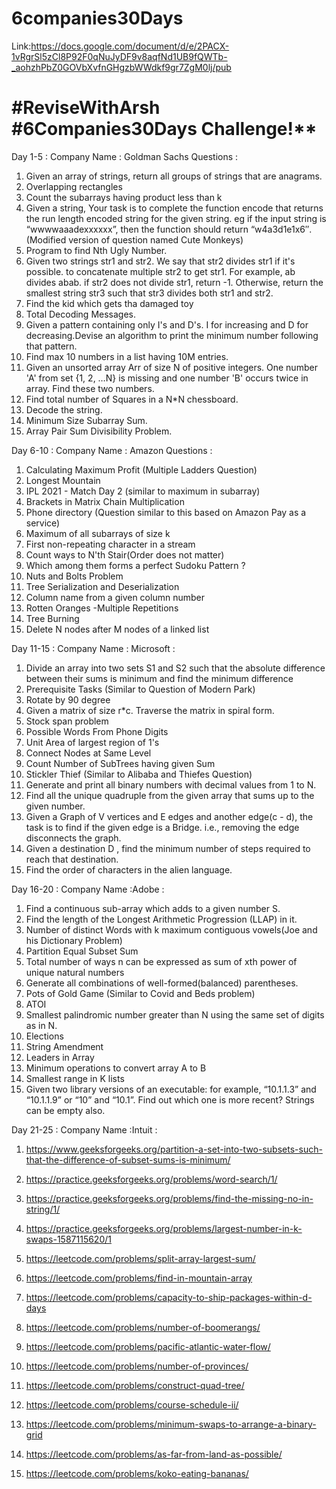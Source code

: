 # 6companies30Days

Link:https://docs.google.com/document/d/e/2PACX-1vRgrSl5zCl8P92F0qNuJyDF9v8aqfNd1UB9fQWTb-_aohzhPbZ0GOVbXvfnGHgzbWWdkf9gr7ZgM0lj/pub

# #ReviseWithArsh #6Companies30Days Challenge!**
Day 1-5 : Company Name : Goldman Sachs Questions :

1. Given an array of strings, return all groups of strings that are anagrams.
2. Overlapping rectangles
3. Count the subarrays having product less than k
4. Given a string, Your task is to complete the function encode that returns the run length encoded string for the given string.
eg if the input string is “wwwwaaadexxxxxx”, then the function should return “w4a3d1e1x6″.(Modified version of question named Cute Monkeys)
5. Program to find Nth Ugly Number.
6. Given two strings str1 and str2. We say that str2 divides str1 if it's possible. to concatenate multiple str2 to get str1. For example, ab divides abab. if str2 does not divide str1, return -1. Otherwise, return the smallest string str3 such that str3 divides both str1 and str2.
7. Find the kid which gets tha damaged toy
8. Total Decoding Messages.
9. Given a pattern containing only I's and D's. I for increasing and D for decreasing.Devise an algorithm to print the minimum number following that pattern.
10. Find max 10 numbers in a list having 10M entries.
11. Given an unsorted array Arr of size N of positive integers. One number 'A' from set {1, 2, …N} is missing and one number 'B' occurs twice in array. Find these two numbers.
12. Find total number of Squares in a N*N chessboard.
13. Decode the string.
14. Minimum Size Subarray Sum.
15. Array Pair Sum Divisibility Problem.

Day 6-10 : Company Name : Amazon Questions :
1. Calculating Maximum Profit (Multiple Ladders Question)
2. Longest Mountain 
3. IPL 2021 - Match Day 2 (similar to maximum in subarray)
4. Brackets in Matrix Chain Multiplication 
5. Phone directory (Question similar to this based on Amazon Pay as a service)
6. Maximum of all subarrays of size k
7. First non-repeating character in a stream
8. Count ways to N'th Stair(Order does not matter)
9. Which among them forms a perfect Sudoku Pattern ?
10. Nuts and Bolts Problem
11. Tree Serialization and Deserialization
12. Column name from a given column number
13. Rotten Oranges -Multiple Repetitions
14. Tree Burning 
15. Delete N nodes after M nodes of a linked list

Day 11-15 : Company Name : Microsoft  :
1. Divide an array into two sets S1 and S2 such that the absolute difference between their sums is minimum and find the minimum difference
2. Prerequisite Tasks (Similar to Question of Modern Park)
3. Rotate by 90 degree
4. Given a matrix of size r*c. Traverse the matrix in spiral form. 
5. Stock span problem
6. Possible Words From Phone Digits
7. Unit Area of largest region of 1's 
8. Connect Nodes at Same Level
9. Count Number of SubTrees having given Sum 
10. Stickler Thief (Similar to Alibaba and Thiefes Question) 
11. Generate and print all binary numbers with decimal values from 1 to N.  
12. Find all the unique quadruple from the given array that sums up to the given number.
13. Given a Graph of V vertices and E edges and another edge(c - d), the task is to find if the given edge is a Bridge. i.e., removing the edge disconnects the graph.
14. Given a destination D , find the minimum number of steps required to reach that destination.
15. Find the order of characters in the alien language.

Day 16-20 : Company Name :Adobe :

1. Find a continuous sub-array which adds to a given number S.
2. Find the length of the Longest Arithmetic Progression (LLAP) in it.
3. Number of distinct Words with k maximum contiguous vowels(Joe and his Dictionary Problem)
4. Partition Equal Subset Sum
5. Total number of ways n can be expressed as sum of xth power of unique natural numbers
6. Generate all combinations of well-formed(balanced) parentheses.
7. Pots of Gold Game (Similar to Covid and Beds problem)
8. ATOI 
9. Smallest palindromic number greater than N using the same set of digits as in N.
10. Elections
11. String Amendment
12. Leaders in Array
13. Minimum operations to convert array A to B 
14. Smallest range in K lists 
15. Given two library versions of an executable: for example, “10.1.1.3” and “10.1.1.9” or “10” and “10.1”. Find out which one is more recent? Strings can be empty also.

Day 21-25 : Company Name :Intuit  :

1. https://www.geeksforgeeks.org/partition-a-set-into-two-subsets-such-that-the-difference-of-subset-sums-is-minimum/  

2. https://practice.geeksforgeeks.org/problems/word-search/1/

3. https://practice.geeksforgeeks.org/problems/find-the-missing-no-in-string/1/

4. https://practice.geeksforgeeks.org/problems/largest-number-in-k-swaps-1587115620/1

5. https://leetcode.com/problems/split-array-largest-sum/

6. https://leetcode.com/problems/find-in-mountain-array

7. https://leetcode.com/problems/capacity-to-ship-packages-within-d-days

8. https://leetcode.com/problems/number-of-boomerangs/

9. https://leetcode.com/problems/pacific-atlantic-water-flow/

10. https://leetcode.com/problems/number-of-provinces/

11. https://leetcode.com/problems/construct-quad-tree/

12. https://leetcode.com/problems/course-schedule-ii/

13. https://leetcode.com/problems/minimum-swaps-to-arrange-a-binary-grid

14. https://leetcode.com/problems/as-far-from-land-as-possible/

15. https://leetcode.com/problems/koko-eating-bananas/


 

